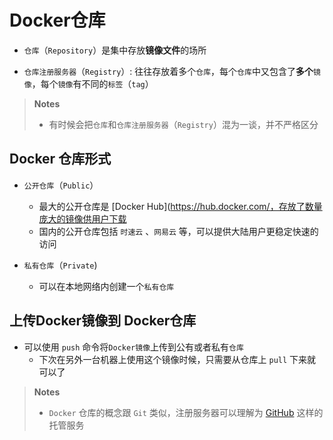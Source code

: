 # Docker仓库

- `仓库`（`Repository`）是集中存放**镜像文件**的场所

- `仓库注册服务器`（`Registry`）: 往往存放着多个`仓库`，每个`仓库`中又包含了**多个**`镜像`，每个`镜像`有不同的`标签`（`tag`）

> **Notes**
> - 有时候会把`仓库`和`仓库注册服务器`（`Registry`）混为一谈，并不严格区分


## Docker 仓库形式
- `公开仓库`（`Public`）
   - 最大的公开仓库是 [Docker Hub](https://hub.docker.com/，存放了数量庞大的镜像供用户下载
   - 国内的公开仓库包括 `时速云` 、`网易云` 等，可以提供大陆用户更稳定快速的访问

- `私有仓库`（`Private`)
   - 可以在本地网络内创建一个`私有仓库`

## 上传Docker镜像到 Docker仓库

- 可以使用 `push` 命令将`Docker镜像`上传到公有或者私有`仓库`
   - 下次在另外一台机器上使用这个镜像时候，只需要从仓库上 `pull` 下来就可以了

> **Notes**
> - `Docker` 仓库的概念跟 `Git` 类似，注册服务器可以理解为 [GitHub](https://github.com/liuhll) 这样的托管服务
